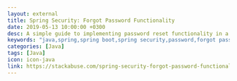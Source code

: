 ```yaml
---
layout: external
title: Spring Security: Forgot Password Functionality
date: 2019-05-13 10:00:00 +0300
desc: A simple guide to implementing password reset functionality in a Spring Boot application.
keywords: "java,spring,spring boot,spring security,password,forgot password,maven,beginner,github,website,blog,easy"
categories: [Java]
tags: [Java]
icon: icon-java
link: https://stackabuse.com/spring-security-forgot-password-functionality/
---
```

